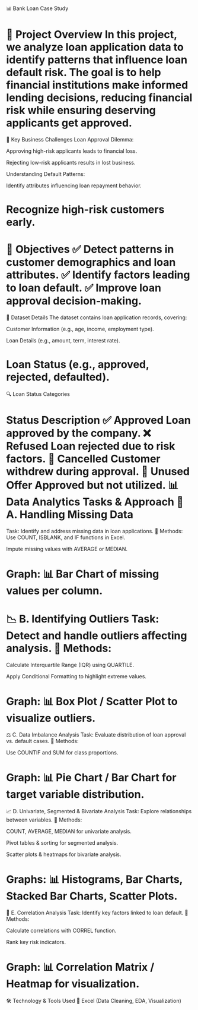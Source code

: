 📊 Bank Loan Case Study

🏦 Project Overview
In this project, we analyze loan application data to identify patterns that influence loan default risk. The goal is to help financial institutions make informed lending decisions, reducing financial risk while ensuring deserving applicants get approved.
===============================================================================================================================================================================================================================================================================
📌 Key Business Challenges
Loan Approval Dilemma:

Approving high-risk applicants leads to financial loss.

Rejecting low-risk applicants results in lost business.

Understanding Default Patterns:

Identify attributes influencing loan repayment behavior.

Recognize high-risk customers early.
===============================================================================================================================================================================================================================================================================

🎯 Objectives
✅ Detect patterns in customer demographics and loan attributes.
✅ Identify factors leading to loan default.
✅ Improve loan approval decision-making.
===============================================================================================================================================================================================================================================================================

📂 Dataset Details
The dataset contains loan application records, covering:

Customer Information (e.g., age, income, employment type).

Loan Details (e.g., amount, term, interest rate).

Loan Status (e.g., approved, rejected, defaulted).
===============================================================================================================================================================================================================================================================================

🔍 Loan Status Categories

Status	Description
✅ Approved	Loan approved by the company.
❌ Refused	Loan rejected due to risk factors.
🔄 Cancelled	Customer withdrew during approval.
🛑 Unused Offer	Approved but not utilized.
📊 Data Analytics Tasks & Approach
🔎 A. Handling Missing Data
==============================================================================================================================================================================================================================================================================
Task: Identify and address missing data in loan applications.
📌 Methods:
Use COUNT, ISBLANK, and IF functions in Excel.

Impute missing values with AVERAGE or MEDIAN.

Graph: 📊 Bar Chart of missing values per column.
===============================================================================================================================================================================================================================================================================

📉 B. Identifying Outliers
Task: Detect and handle outliers affecting analysis.
📌 Methods:
===============================================================================================================================================================================================================================================================================
Calculate Interquartile Range (IQR) using QUARTILE.

Apply Conditional Formatting to highlight extreme values.

Graph: 📊 Box Plot / Scatter Plot to visualize outliers.
===============================================================================================================================================================================================================================================================================
⚖️ C. Data Imbalance Analysis
Task: Evaluate distribution of loan approval vs. default cases.
📌 Methods:

Use COUNTIF and SUM for class proportions.

Graph: 📊 Pie Chart / Bar Chart for target variable distribution.
===============================================================================================================================================================================================================================================================================
📈 D. Univariate, Segmented & Bivariate Analysis
Task: Explore relationships between variables.
📌 Methods:

COUNT, AVERAGE, MEDIAN for univariate analysis.

Pivot tables & sorting for segmented analysis.

Scatter plots & heatmaps for bivariate analysis.

Graphs: 📊 Histograms, Bar Charts, Stacked Bar Charts, Scatter Plots.
===============================================================================================================================================================================================================================================================================
🔗 E. Correlation Analysis
Task: Identify key factors linked to loan default.
📌 Methods:

Calculate correlations with CORREL function.

Rank key risk indicators.

Graph: 📊 Correlation Matrix / Heatmap for visualization.
===============================================================================================================================================================================================================================================================================
🛠️ Technology & Tools Used
🔹 Excel (Data Cleaning, EDA, Visualization)

